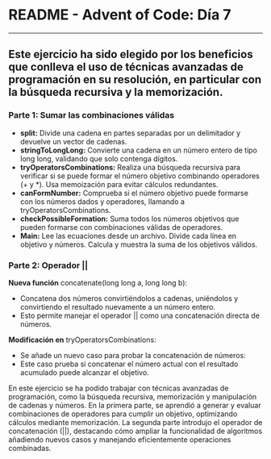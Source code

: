 # **README \- Advent of Code: Día 7**
---
Este ejercicio ha sido elegido por los beneficios que conlleva el uso de técnicas avanzadas de programación en su resolución, en particular con la búsqueda recursiva y la memorización.
---

### **Parte 1: Sumar las combinaciones válidas**

* **split:** Divide una cadena en partes separadas por un delimitador y devuelve un vector de cadenas.  
* **stringToLongLong:** Convierte una cadena en un número entero de tipo long long, validando que solo contenga dígitos.  
* **tryOperatorsCombinations:** Realiza una búsqueda recursiva para verificar si se puede formar el número objetivo combinando operadores (+ y \*). Usa memoización para evitar cálculos redundantes.  
* **canFormNumber:** Comprueba si el número objetivo puede formarse con los números dados y operadores, llamando a tryOperatorsCombinations.  
* **checkPossibleFormation:** Suma todos los números objetivos que pueden formarse con combinaciones válidas de operadores.  
* **Main:** Lee las ecuaciones desde un archivo. Divide cada línea en objetivo y números. Calcula y muestra la suma de los objetivos válidos.

### **Parte 2: Operador ||**

**Nueva función** concatenate(long long a, long long b):

* Concatena dos números convirtiéndolos a cadenas, uniéndolos y convirtiendo el resultado nuevamente a un número entero.  
* Esto permite manejar el operador || como una concatenación directa de números.

**Modificación en** tryOperatorsCombinations:

* Se añade un nuevo caso para probar la concatenación de números:  
* Este caso prueba si concatenar el número actual con el resultado acumulado puede alcanzar el objetivo.

En este ejercicio se ha podido trabajar con técnicas avanzadas de programación, como la búsqueda recursiva, memorización y manipulación de cadenas y números. En la primera parte, se aprendió a generar y evaluar combinaciones de operadores para cumplir un objetivo, optimizando cálculos mediante memorización. La segunda parte introdujo el operador de concatenación (||), destacando cómo ampliar la funcionalidad de algoritmos añadiendo nuevos casos y manejando eficientemente operaciones combinadas. 
